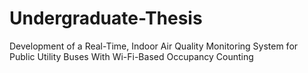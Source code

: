 # Undergraduate-Thesis
Development of a Real-Time, Indoor Air Quality Monitoring System for Public Utility Buses With Wi-Fi-Based Occupancy Counting
